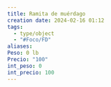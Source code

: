 ```yaml
---
title: Ramita de muérdago
creation date: 2024-02-16 01:12
tags:
  - type/object
  - "#Foco/FD"
aliases: 
Peso: 0 lb
Precio: "100"
int_peso: 0
int_precio: 100
---
```


